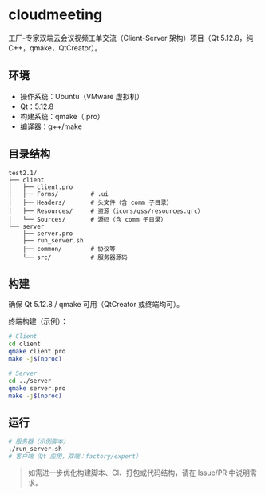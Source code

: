 # cloudmeeting

工厂-专家双端云会议视频工单交流（Client-Server 架构）项目（Qt 5.12.8，纯 C++，qmake，QtCreator）。

## 环境
- 操作系统：Ubuntu（VMware 虚拟机）
- Qt：5.12.8
- 构建系统：qmake（.pro）
- 编译器：g++/make

## 目录结构
```
test2.1/
├── client
│   ├── client.pro
│   ├── Forms/         # .ui
│   ├── Headers/       # 头文件（含 comm 子目录）
│   ├── Resources/     # 资源（icons/qss/resources.qrc）
│   └── Sources/       # 源码（含 comm 子目录）
└── server
    ├── server.pro
    ├── run_server.sh
    ├── common/        # 协议等
    └── src/           # 服务器源码
```

## 构建
确保 Qt 5.12.8 / qmake 可用（QtCreator 或终端均可）。

终端构建（示例）：
```bash
# Client
cd client
qmake client.pro
make -j$(nproc)

# Server
cd ../server
qmake server.pro
make -j$(nproc)
```

## 运行
```bash
# 服务器（示例脚本）
./run_server.sh
# 客户端（Qt 应用，双端：factory/expert）
```

> 如需进一步优化构建脚本、CI、打包或代码结构，请在 Issue/PR 中说明需求。
